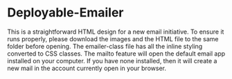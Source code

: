 # Deployable-Emailer
This is a straightforward HTML design for a new email initiative.
To ensure it runs properly, please download the images and the HTML file to the same folder before opening. The emailer-class file has all the inline styling converted to CSS classes. 
The mailto feature will open the default email app installed on your computer. If you have none installed, then it will create a new mail in the account currently open in your browser.
